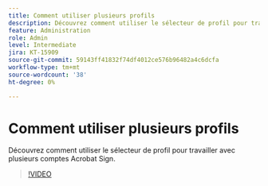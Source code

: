 ```yaml
---
title: Comment utiliser plusieurs profils
description: Découvrez comment utiliser le sélecteur de profil pour travailler avec plusieurs comptes Acrobat Sign
feature: Administration
role: Admin
level: Intermediate
jira: KT-15909
source-git-commit: 59143ff41832f74df4012ce576b96482a4c6dcfa
workflow-type: tm+mt
source-wordcount: '38'
ht-degree: 0%

---
```


# Comment utiliser plusieurs profils

Découvrez comment utiliser le sélecteur de profil pour travailler avec plusieurs comptes Acrobat Sign.

>[!VIDEO](https://video.tv.adobe.com/v/3433377?quality=12&learn=on&hidetitle=true)
